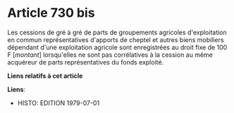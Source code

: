 # Article 730 bis

Les cessions de gré à gré de parts de groupements agricoles d'exploitation en commun représentatives d'apports de cheptel et
autres biens mobiliers dépendant d'une exploitation agricole sont enregistrées au droit fixe de 100 F [*montant*]
lorsqu'elles ne sont pas corrélatives à la cession au même acquéreur de parts représentatives du fonds exploité.

**Liens relatifs à cet article**

**Liens**:

  - HISTO: EDITION 1979-07-01
